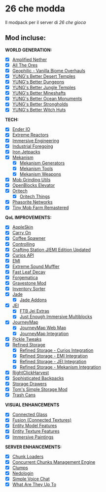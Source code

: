 # 26 che modda

Il modpack per il server di *26 che gioca*

## Mod incluse:
**WORLD GENERATION:**
- [x] [Amplified Nether](https://www.curseforge.com/minecraft/mc-mods/amplified-nether)
- [x] [All The Ores](https://www.curseforge.com/minecraft/mc-mods/ato)
- [x] [Geophilic - Vanilla Biome Overhauls](https://www.curseforge.com/minecraft/mc-mods/geophilic)
- [x] [YUNG's Better Desert Temples](https://www.curseforge.com/minecraft/mc-mods/yungs-better-desert-temples-neoforge)
- [x] [YUNG's Better Dungeons](https://www.curseforge.com/minecraft/mc-mods/yungs-better-dungeons-neoforge)
- [x] [YUNG's Better Jungle Temples](https://www.curseforge.com/minecraft/mc-mods/yungs-better-jungle-temples-neoforge)
- [x] [YUNG's Better Mineshafts](https://www.curseforge.com/minecraft/mc-mods/yungs-better-mineshafts-neoforge)
- [x] [YUNG's Better Ocean Monuments](https://www.curseforge.com/minecraft/mc-mods/yungs-better-ocean-monuments-neoforge)
- [x] [YUNG's Better Strongholds](https://www.curseforge.com/minecraft/mc-mods/yungs-better-strongholds-neoforge)
- [x] [YUNG's Better Witch Huts](https://www.curseforge.com/minecraft/mc-mods/yungs-better-witch-huts-neoforge)

**TECH:**
- [x] [Ender IO](https://www.curseforge.com/minecraft/mc-mods/ender-io)
- [x] [Extreme Reactors](https://www.curseforge.com/minecraft/mc-mods/extreme-reactors)
- [x] [Immersive Engineering](https://www.curseforge.com/minecraft/mc-mods/immersive-engineering)
- [x] [Industrial Foregoing](https://www.curseforge.com/minecraft/mc-mods/industrial-foregoing)
- [x] [Iron Jetpacks](https://www.curseforge.com/minecraft/mc-mods/iron-jetpacks)
- [x] [Mekanism](https://www.curseforge.com/minecraft/mc-mods/mekanism)
  - [x] [Mekanism Generators](https://www.curseforge.com/minecraft/mc-mods/mekanism-generators)
  - [x] [Mekanism Tools](https://www.curseforge.com/minecraft/mc-mods/mekanism-tools)
  - [x] [Mekanism Weapons](https://www.curseforge.com/minecraft/mc-mods/mekanism-weapons)
- [x] [Mob Grinding Utils](https://www.curseforge.com/minecraft/mc-mods/mob-grinding-utils)
- [x] [OpenBlocks Elevator](https://www.curseforge.com/minecraft/mc-mods/openblocks-elevator)
- [x] [Oritech](https://www.curseforge.com/minecraft/mc-mods/oritech)
  - [x] [Oritech Things](https://www.curseforge.com/minecraft/mc-mods/oritech-things)
- [x] [Phasorite Networks](https://www.curseforge.com/minecraft/mc-mods/phasorite-networks)
- [x] [Tiny Mob Farm Remastered](https://www.curseforge.com/minecraft/mc-mods/tiny-mob-farm-remastered)

**QoL IMPROVEMENTS:**
- [x] [AppleSkin](https://www.curseforge.com/minecraft/mc-mods/appleskin)
- [x] [Carry On](https://www.curseforge.com/minecraft/mc-mods/carry-on)
- [x] [Coffee Spawner](https://www.curseforge.com/minecraft/mc-mods/coffee-spawner)
- [x] [Controlling](https://www.curseforge.com/minecraft/mc-mods/controlling)
- [x] [Crafting Station J/EMI Edition Updated](https://www.curseforge.com/minecraft/mc-mods/crafting-station-jei-edition-updated)
- [x] [Curios API](https://www.curseforge.com/minecraft/mc-mods/curios)
- [x] [EMI](https://www.curseforge.com/minecraft/mc-mods/emi)
- [x] [Extreme Sound Muffler](https://www.curseforge.com/minecraft/mc-mods/extreme-sound-muffler)
- [x] [Fast Leaf Decay](https://www.curseforge.com/minecraft/mc-mods/fast-leaf-decay)
- [x] [Forgematica](https://www.curseforge.com/minecraft/mc-mods/forgematica)
- [x] [Gravestone Mod](https://www.curseforge.com/minecraft/mc-mods/gravestone-mod)
- [x] [Inventory Sorter](https://www.curseforge.com/minecraft/mc-mods/inventory-sorter)
- [x] [Jade](https://www.curseforge.com/minecraft/mc-mods/jade)
  - [x] [Jade Addons](https://www.curseforge.com/minecraft/mc-mods/jade-addons)
- [x] [JEI](http://www.curseforge.com/minecraft/mc-mods/jei)
  - [x] [FTB Jei Extras](https://www.curseforge.com/minecraft/mc-mods/ftb-jei-extras)
  - [x] [Just Enough Immersive Multiblocks](https://www.curseforge.com/minecraft/mc-mods/just-enough-immersive-multiblocks)
- [x] [JourneyMap](https://www.curseforge.com/minecraft/mc-mods/journeymap)
  - [x] [JourneyMap Web Map](https://www.curseforge.com/minecraft/mc-mods/journeymap-web-map)
  - [x] [JourneyMap Integration](https://www.curseforge.com/minecraft/mc-mods/journeymap-integration)
- [x] [Pickle Tweaks](https://www.curseforge.com/minecraft/mc-mods/pickle-tweaks)
- [x] [Refined Storage](https://www.curseforge.com/minecraft/mc-mods/refined-storage)
  - [x] [Refined Storage - Curios Integration](https://www.curseforge.com/minecraft/mc-mods/refined-storage-curios-integration)
  - [x] [Refined Storage - EMI Integration](https://www.curseforge.com/minecraft/mc-mods/refined-storage-emi-integration)
  - [x] [Refined Storage - JEI Integration](https://www.curseforge.com/minecraft/mc-mods/refined-storage-jei-integration)
  - [x] [Refined Storage - Mekanism Integration](https://www.curseforge.com/minecraft/mc-mods/refined-storage-mekanism-integration)
- [x] [RightClickHarvest](https://www.curseforge.com/minecraft/mc-mods/rightclickharvest)
- [x] [Sophisticated Backpacks](https://www.curseforge.com/minecraft/mc-mods/sophisticated-backpacks)
- [x] [Storage Drawers](https://www.curseforge.com/minecraft/mc-mods/storage-drawers)
- [x] [Tom's Simple Storage Mod](https://www.curseforge.com/minecraft/mc-mods/toms-storage)
- [x] [Trash Cans](https://www.curseforge.com/minecraft/mc-mods/trash-cans)

**VISUAL ENHANCEMENTS**
- [x] [Connected Glass](https://www.curseforge.com/minecraft/mc-mods/connected-glass)
- [x] [Fusion (Connected Textures)](https://www.curseforge.com/minecraft/mc-mods/fusion-connected-textures)
- [x] [Entity Model Features](https://www.curseforge.com/minecraft/mc-mods/entity-model-features)
- [x] [Entity Texture Features](https://www.curseforge.com/minecraft/mc-mods/entity-texture-features-fabric)
- [x] [Immersive Paintings](https://www.curseforge.com/minecraft/mc-mods/immersive-paintings)

**SERVER ENHANCEMENTS:**
- [x] [Chunk Loaders](https://www.curseforge.com/minecraft/mc-mods/chunk-loaders)
- [x] [Concurrent Chunks Management Engine](https://www.curseforge.com/minecraft/mc-mods/c2me)
- [x] [Clumps](https://www.curseforge.com/minecraft/mc-mods/clumps)
- [x] [Nedologin](https://modrinth.com/mod/nedologin)
- [x] [Simple Voice Chat](https://www.curseforge.com/minecraft/mc-mods/simple-voice-chat)
- [x] [What Are They Up To](https://www.curseforge.com/minecraft/mc-mods/what-are-they-up-to)
